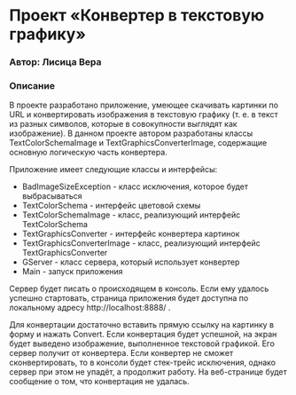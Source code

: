 # Проект «Конвертер в текстовую графику»

### Автор: Лисица Вера

### Описание
В проекте разработано приложение, умеющее скачивать картинки по URL и конвертировать изображения в текстовую графику (т. е. в текст из разных символов, которые в совокупности выглядят как изображение). В данном проекте автором разработаны классы TextColorSchemaImage и TextGraphicsConverterImage, содержащие основную логическую часть конвертера.

Приложение имеет следующие классы и интерфейсы:
- BadImageSizeException - класс исключения, которое будет выбрасываться
- TextColorSchema - интерфейс цветовой схемы
- TextColorSchemaImage - класс, реализующий интерфейс TextColorSchema
- TextGraphicsConverter - интерфейс конвертера картинок
- TextGraphicsConverterImage - класс, реализующий интерфейс TextGraphicsConverter
- GServer - класс сервера, который использует конвертер
- Main - запуск приложения


Сервер будет писать о происходящем в консоль. Если ему удалось успешно стартовать, страница приложения будет доступна по локальному адресу http://localhost:8888/ .

Для конвертации достаточно вставить прямую ссылку на картинку в форму и нажать Convert. Если конвертация будет успешной, на экран будет выведено изображение, выполненное текстовой графикой. Его сервер получит от конвертера. Если конвертер не сможет сконвертировать, то в консоли будет стек-трейс исключения, однако сервер при этом не упадёт, а продолжит работу. На веб-странице будет сообщение о том, что конвертация не удалась.

